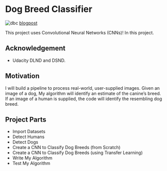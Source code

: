 # Dog Breed Classifier
![dbc](https://miro.medium.com/max/1200/0*ey6drJha0Jol63fM)
[blogpost](https://adelabuhashim.medium.com/dog-breed-classifier-3fc658e05282)

 This project uses Convolutional Neural Networks (CNNs)! In this project.  

## Acknowledgement
- Udacity DLND and DSND.

## Motivation
I will build a pipeline to process real-world, user-supplied images. Given an image of a dog, My algorithm will identify an estimate of the canine’s breed. If an image of a human is supplied, the code will identify the resembling dog breed.



## Project Parts
   -  Import Datasets
   - Detect Humans
   - Detect Dogs
   - Create a CNN to Classify Dog Breeds (from Scratch)
   - Create a CNN to Classify Dog Breeds (using Transfer Learning)
   - Write My Algorithm
   - Test My Algorithm


